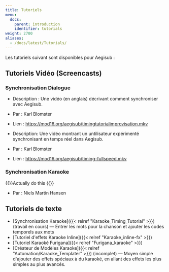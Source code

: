 ```yaml
---
title: Tutoriels
menu:
  docs:
    parent: introduction
    identifier: tutorials
weight: 2700
aliases:
  - /docs/latest/Tutorials/
---
```


Les tutoriels suivant sont disponibles pour Aegisub :

## Tutoriels Vidéo (Screencasts)

### Synchronisation Dialogue

- Description : Une vidéo (en anglais) décrivant comment synchroniser avec Aegisub.

- Par : Karl Blomster

- Lien : <https://mod16.org/aegisub/timingtutorialimprovisation.mkv>

- Description: Une vidéo montrant un untilisateur expérimenté synchronisant en temps réel dans Aegisub.

- Par : Karl Blomster

- Lien : <https://mod16.org/aegisub/timing-fullspeed.mkv>

### Synchronisation Karaoke

{{<todo>}}Actually do this {{</todo>}}

- Par : Niels Martin Hansen

## Tutoriels de texte

- [Synchronisation Karaoke]({{< relref "Karaoke_Timing_Tutorial" >}}) (travail en cours) — Entrer les mots pour la chanson et ajouter les codes temporels aux mots
- [Tutoriel d'effets Karaoke Inline]({{< relref "Karaoke_inline-fx" >}})
- [Tutoriel Karaoké Furigana]({{< relref "Furigana_karaoke" >}})
- [Créateur de Modèles Karaoke]({{< relref "Automation/Karaoke_Templater" >}}) (incomplet) — Moyen simple d'ajouter des effets spéciaux à du karaoké, en allant des effets les plus simples au plus avancés.
